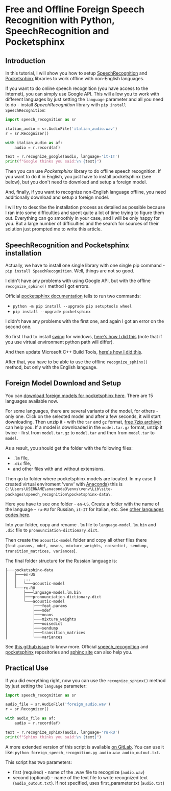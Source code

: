 # Free and Offline Foreign Speech Recognition with Python, SpeechRecognition and Pocketsphinx

## Introduction

In this tutorial, I will show you how to setup [SpeechRecognition](https://pypi.org/project/SpeechRecognition/) and [Pocketsphinx](https://pypi.org/project/pocketsphinx/) libraries to work offline with non-English languages.

If you want to do online speech recognition (you have access to the Internet), you can simply use Google API. This will allow you to work with different languages by just setting the `language` parameter and all you need to do - install *SpeechRecognition* library with `pip install SpeechRecognition`:

```python
import speech_recognition as sr 

italian_audio = sr.AudioFile('italian_audio.wav')
r = sr.Recognizer()

with italian_audio as af:
    audio = r.record(af)

text = r.recognize_google(audio, language='it-IT')
print(f"Google thinks you said:\n {text}")
```

Then you can use *Pocketsphinx* library to do offline speech recognition. If you want to do it in English, you just have to install pocketsphinx (see below), but you don't need to download and setup a foreign model.

And, finally, if you want to recognize non-English language offline, you need additionally download and setup a foreign model.

I will try to describe the installation process as detailed as possible because I ran into some difficulties and spent quite a lot of time trying to figure them out. Everything can go smoothly in your case, and I will be only happy for you. But a large number of difficulties and the search for sources of their solution just prompted me to write this article.

## SpeechRecognition and Pocketsphinx installation

Actually, we have to install one single library with one single pip command - `pip install SpeechRecognition`. Well, things are not so good.

I didn't have any problems with using Google API, but with the offline `recognize_sphinx()` method I got errors.

Official [pocketsphinx documentation](https://pypi.org/project/pocketsphinx/) tells to run two commands:
- `python -m pip install --upgrade pip setuptools wheel`
- `pip install --upgrade pocketsphinx`

I didn't have any problems with the first one, and again I got an error on the second one.

So first I had to install [swing](http://www.swig.org/index.php) for windows, [here's how I did this](https://stackoverflow.com/questions/44504899/installing-pocketsphinx-python-module-command-swig-exe-failed) (note that if you use virtual environment python path will differ).

And then update Microsoft C++ Build Tools, [here's how I did this](https://docs.microsoft.com/en-us/answers/questions/136595/error-microsoft-visual-c-140-or-greater-is-require.html).

After that, you have to be able to use the offline `recognize_sphinx()` method, but only with the English language.

## Foreign Model Download and Setup 

You can [download foreign models for pocketsphinx here](https://sourceforge.net/projects/cmusphinx/files/Acoustic%20and%20Language%20Models/). There are 15 languages available now.

For some languages, there are several variants of the model, for others - only one. Click on the selected model and after a few seconds, it will start downloading. Then unzip it - with the `tar` and `gz` format, [free 7zip archiver](https://www.7-zip.org/) can help you. If a model is downloaded in the `model.tar.gz` format, unzip it twice - first from `model.tar.gz` to `model.tar` and then from `model.tar` to `model`. 

As a result, you should get the folder with the following files:
- `.lm` file, 
- `.dic` file, 
- and other files with and without extensions.

Then go to folder where pocketsphinx models are located. In my case (I created virtual enviroment 'venv' with [Anaconda](https://www.anaconda.com/)) this is `C:\Users\USERNAME\anaconda3\envs\venv\Lib\site-packages\speech_recognition\pocketsphinx-data\`.

Here you have to see one folder - `en-US`. Create a folder with the name of the language - `ru-RU` for Russian, `it-IT` for Italian, etc. See [other languages codes here](https://stackoverflow.com/questions/14257598/what-are-language-codes-in-chromes-implementation-of-the-html5-speech-recogniti/14302134#14302134).

Into your folder, copy and rename `.lm` file to `language-model.lm.bin` and `.dic` file to `pronounciation-dictionary.dict`.

Then create the `acoustic-model` folder and copy all other files there (`feat.params, mdef, means, mixture_weights, noisedict, sendump, transition_matrices, variances`).

The final folder structure for the Russian language is: 

```
├───pocketsphinx-data
│   ├───en-US
│   │   ...
│   │   └───acoustic-model
│   └───ru-RU
│       ├───language-model.lm.bin
│       ├───pronounciation-dictionary.dict
│       └───acoustic-model
│           ├───feat.params  
│           ├───mdef  
│           ├───means  
│           ├───mixture_weights  
│           ├───noisedict  
│           ├───sendump  
│           ├───transition_matrices
│           └───variances
```

See [this github issue](https://github.com/Uberi/speech_recognition/issues/192) to know more. Official [speech_recognition](https://github.com/Uberi/speech_recognition) and [pocketsphinx](https://github.com/bambocher/pocketsphinx-python) repositories and [sphinx site](https://cmusphinx.github.io/) can also help you.

## Practical Use

If you did everything right, now you can use the `recognize_sphinx()` method by just setting the `language` parameter:

```python
import speech_recognition as sr 

audio_file = sr.AudioFile('foreign_audio.wav')
r = sr.Recognizer()

with audio_file as af:
    audio = r.record(af)

text = r.recognize_sphinx(audio, language='ru-RU')
print(f"Sphinx thinks you said:\n {text}")
```

A more extended version of this script is available [on GitLab](https://gitlab.com/Winston-90/foreign_speech_recognition). You can use it like: `python foreign_speech_recognition.py audio.wav audio_outout.txt`.

This script has two parameters:
- first (required) - name of the .wav file to recognize (`audio.wav`)
- second (optional) - name of the text file to write recognized text (`audio_outout.txt`). If not specified, uses first_parameter.txt (`audio.txt`)

